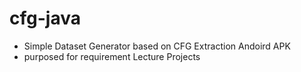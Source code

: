 # cfg-java

- Simple Dataset Generator based on CFG Extraction Andoird APK
- purposed for requirement Lecture Projects
